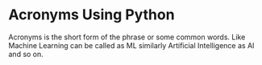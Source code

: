 # Acronyms Using Python
Acronyms is the short form of the phrase or some common words. Like Machine Learning can be called as ML similarly Artificial Intelligence as AI and so on.
